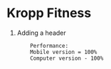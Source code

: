 # Kropp Fitness

1.  Adding a header

        	Performance:
        	Mobile version = 100%
        	Computer version - 100%
